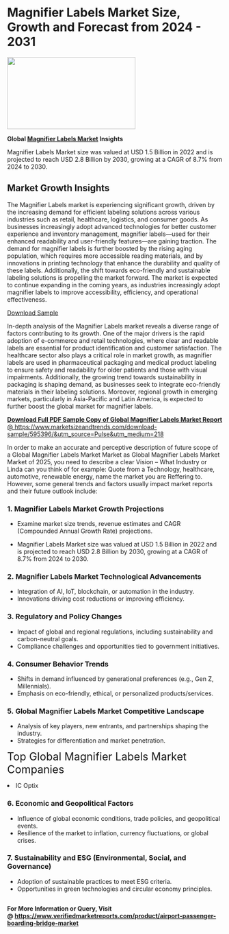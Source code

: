 <H1>Magnifier Labels Market Size, Growth and Forecast from 2024 - 2031</H1><img class="aligncenter size-medium wp-image-584254" src="https://thirdeyenews.in/wp-content/uploads/2024/09/Global-Market-Research-300x168.jpeg" alt="" width="300" height="168" /><p><strong>Global&nbsp;<a href="https://www.marketsizeandtrends.com/download-sample/595396/&amp;utm_source=Pulse&amp;utm_medium=218">Magnifier Labels Market</a> Insights</strong></p><p>Magnifier Labels Market size was valued at USD 1.5 Billion in 2022 and is projected to reach USD 2.8 Billion by 2030, growing at a CAGR of 8.7% from 2024 to 2030.</p><p><h2>Market Growth Insights</h2> <p>The Magnifier Labels market is experiencing significant growth, driven by the increasing demand for efficient labeling solutions across various industries such as retail, healthcare, logistics, and consumer goods. As businesses increasingly adopt advanced technologies for better customer experience and inventory management, magnifier labels—used for their enhanced readability and user-friendly features—are gaining traction. The demand for magnifier labels is further boosted by the rising aging population, which requires more accessible reading materials, and by innovations in printing technology that enhance the durability and quality of these labels. Additionally, the shift towards eco-friendly and sustainable labeling solutions is propelling the market forward. The market is expected to continue expanding in the coming years, as industries increasingly adopt magnifier labels to improve accessibility, efficiency, and operational effectiveness.</p> <p><a href="#">Download Sample</a></p> <p>In-depth analysis of the Magnifier Labels market reveals a diverse range of factors contributing to its growth. One of the major drivers is the rapid adoption of e-commerce and retail technologies, where clear and readable labels are essential for product identification and customer satisfaction. The healthcare sector also plays a critical role in market growth, as magnifier labels are used in pharmaceutical packaging and medical product labeling to ensure safety and readability for older patients and those with visual impairments. Additionally, the growing trend towards sustainability in packaging is shaping demand, as businesses seek to integrate eco-friendly materials in their labeling solutions. Moreover, regional growth in emerging markets, particularly in Asia-Pacific and Latin America, is expected to further boost the global market for magnifier labels.</p> <p><a href="#"></p><p><span class=""><strong>Download Full PDF Sample Copy of Global Magnifier Labels Market Report</strong> @ <a href="https://www.marketsizeandtrends.com/download-sample/595396/&amp;utm_source=Pulse&amp;utm_medium=218" target="_blank">https://www.marketsizeandtrends.com/download-sample/595396/&amp;utm_source=Pulse&amp;utm_medium=218</a></span></p><p>In order to make an accurate and perceptive description of future scope of a Global&nbsp;Magnifier Labels Market Market as Global&nbsp;Magnifier Labels Market Market of 2025, you need to describe a clear Vision &ndash; What Industry or Linda can you think of for example: Quote from a Technology, healthcare, automotive, renewable energy, name the market you are Reffering to. However, some general trends and factors usually impact market reports and their future outlook include:</p><h3>1.&nbsp;<strong>Magnifier Labels Market Growth Projections</strong></h3><ul><li>Examine market size trends, revenue estimates and CAGR (Compounded Annual Growth Rate) projections.</li><li><p>Magnifier Labels Market size was valued at USD 1.5 Billion in 2022 and is projected to reach USD 2.8 Billion by 2030, growing at a CAGR of 8.7% from 2024 to 2030.</p></li></ul><h3>2.&nbsp;<strong>Magnifier Labels Market Technological Advancements</strong></h3><ul><li>Integration of AI, IoT, blockchain, or automation in the industry.</li><li>Innovations driving cost reductions or improving efficiency.</li></ul><h3>3.&nbsp;<strong>Regulatory and Policy Changes</strong></h3><ul><li>Impact of global and regional regulations, including sustainability and carbon-neutral goals.</li><li>Compliance challenges and opportunities tied to government initiatives.</li></ul><h3>4.&nbsp;<strong>Consumer Behavior Trends</strong></h3><ul><li>Shifts in demand influenced by generational preferences (e.g., Gen Z, Millennials).</li><li>Emphasis on eco-friendly, ethical, or personalized products/services.</li></ul><h3>5.&nbsp;<strong>Global Magnifier Labels Market Competitive Landscape</strong></h3><ul><li>Analysis of key players, new entrants, and partnerships shaping the industry.</li><li>Strategies for differentiation and market penetration.</li></ul><p data-pm-slice="1 1 []"><span style="color: inherit; font-family: inherit; font-size: 25px;">Top Global Magnifier Labels Market Companies</span></p><div class="" data-test-id=""><p><li>IC Optix</li></p></div><h3>6.&nbsp;<strong>Economic and Geopolitical Factors</strong></h3><ul><li>Influence of global economic conditions, trade policies, and geopolitical events.</li><li>Resilience of the market to inflation, currency fluctuations, or global crises.</li></ul><h3>7.&nbsp;<strong>Sustainability and ESG (Environmental, Social, and Governance)</strong></h3><ul><li>Adoption of sustainable practices to meet ESG criteria.</li><li>Opportunities in green technologies and circular economy principles.</li></ul><h2><strong style="font-size: 14px;">For More Information or Query, Visit @&nbsp;</strong><a style="background-color: #ffffff; font-size: 14px;" href="https://www.marketsizeandtrends.com/report/magnifier-labels-market/" target="_blank">https://www.verifiedmarketreports.com/product/airport-passenger-boarding-bridge-market</a></h2>
